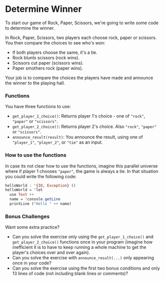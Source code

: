 # Determine Winner

To start our game of Rock, Paper, Scissors, we're going to write some code to determine the winner.

In Rock, Paper, Scissors, two players each choose rock, paper or scissors. You then compare the choices to see who's won:

- If both players choose the same, it's a tie.
- Rock blunts scissors (rock wins).
- Scissors cut paper (scissors wins).
- Paper smothers rock (paper wins).

Your job is to compare the choices the players have made and announce the winner to the playing hall.

### Functions

You have three functions to use:

- `get_player_1_choice()`: Returns player 1's choice - one of `"rock"`, `"paper"` or `"scissors"`.
- `get_player_2_choice()`: Returns player 2's choice. Also `"rock"`, `"paper"` or `"scissors"`.
- `announce_result(result)`: You announce the result, using one of `"player_1"`, `"player_2"`, or `"tie"` as an input.

### How to use the functions

In case its not clear how to use the functions, imagine this parallel universe where if player 1 chooses `"paper"`, the game is always a tie. In that situation you could write the following code:

```haskell
helloWorld : '{IO, Exception} ()
helloWorld = 'let
  use Text ++
  name = !console.getLine
  printLine ("Hello " ++ name)

```

### Bonus Challenges

Want some extra practice?

- Can you solve the exercise only using the `get_player_1_choice()` and `get_player_2_choice()` functions once in your program (imagine how inefficient it is to have to keep running a whole machine to get the player's choices over and over again).
- Can you solve the exercise with `announce_result(...)` only appearing once in your code?
- Can you solve the exercise using the first two bonus conditions and only 13 lines of code (not including blank lines or comments)?
